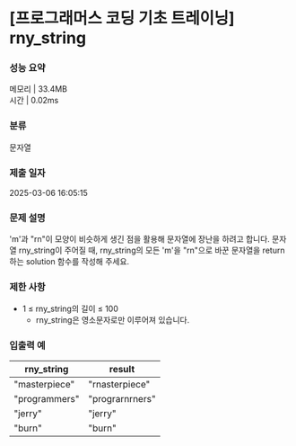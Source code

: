 # [프로그래머스 코딩 기초 트레이닝] rny_string

### 성능 요약

메모리 | 33.4MB  
시간 | 0.02ms

### 분류

문자열

### 제출 일자

2025-03-06 16:05:15

### 문제 설명

'm'과 "rn"이 모양이 비슷하게 생긴 점을 활용해 문자열에 장난을 하려고 합니다. 문자열 rny_string이 주어질 때, rny_string의 모든 'm'을 "rn"으로 바꾼 문자열을 return 하는 solution 함수를 작성해 주세요.

### 제한 사항

- 1 ≤ rny_string의 길이 ≤ 100
  - rny_string은 영소문자로만 이루어져 있습니다.

### 입출력 예

| rny_string    | result          |
| ------------- | --------------- |
| "masterpiece" | "rnasterpiece"  |
| "programmers" | "prograrnrners" |
| "jerry"       | "jerry"         |
| "burn"        | "burn"          |
